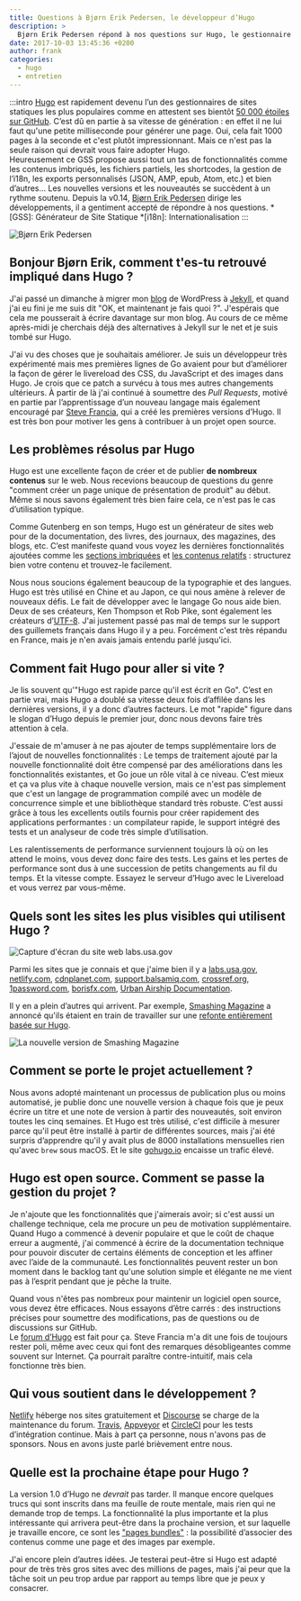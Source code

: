 ```yaml
---
title: Questions à Bjørn Erik Pedersen, le développeur d’Hugo
description: >
  Bjørn Erik Pedersen répond à nos questions sur Hugo, le gestionnaire de sites statiques ultra-rapide.
date: 2017-10-03 13:45:36 +0200
author: frank
categories:
  - hugo
  - entretien
---
```

:::intro
[Hugo](https://gohugo.io) est rapidement devenu l’un des gestionnaires de sites statiques les plus populaires comme en attestent ses bientôt [50 000 étoiles sur GitHub](https://github.com/gohugoio/hugo). C’est dû en partie à sa vitesse de génération : en effet il ne lui faut qu'une petite milliseconde pour générer une page. Oui, cela fait 1000 pages à la seconde et c'est plutôt impressionnant. Mais ce n'est pas la seule raison qui devrait vous faire adopter Hugo.  
Heureusement ce GSS propose aussi tout un tas de fonctionnalités comme les contenus imbriqués, les fichiers partiels, les shortcodes, la gestion de l’i18n, les exports personnalisés (JSON, AMP, epub, Atom, etc.) et bien d’autres… Les nouvelles versions et les nouveautés se succèdent à un rythme soutenu. Depuis la v0.14, [Bjørn Erik Pedersen](https://github.com/bep) dirige les développements, il a gentiment accepté de répondre à nos questions.
*[GSS]: Générateur de Site Statique
*[i18n]: Internationalisation
:::

![Bjørn Erik Pedersen](../static/assets/images/hugo/hugo-bjorn-erik-pedersen.jpg "[Bjørn Erik Pedersen](https://github.com/bep)")

## Bonjour Bjørn Erik, comment t'es-tu retrouvé impliqué dans Hugo ?

J'ai passé un dimanche à migrer mon [blog](http://bepsays.com/en/) de WordPress à [Jekyll](https://jekyllrb.com), et quand j'ai eu fini je me suis dit "OK, et maintenant je fais quoi ?". J'espérais que cela me pousserait à écrire davantage sur mon blog. Au cours de ce même après-midi je cherchais déjà des alternatives à Jekyll sur le net et je suis tombé sur Hugo.

J'ai vu des choses que je souhaitais améliorer. Je suis un développeur très expérimenté mais mes premières lignes de Go avaient pour but d’améliorer la façon de gérer le livereload des CSS, du JavaScript et des images dans Hugo. Je crois que ce patch a survécu à tous mes autres changements ultérieurs. À partir de là j'ai continué à soumettre des _Pull Requests_, motivé en partie par l’apprentissage d’un nouveau langage mais également encouragé par [Steve Francia](https://stevefrancia.com/), qui a créé les premières versions d’Hugo. Il est très bon pour motiver les gens à contribuer à un projet open source.

## Les problèmes résolus par Hugo

Hugo est une excellente façon de créer et de publier **de nombreux contenus** sur le web. Nous recevions beaucoup de questions du genre "comment créer un page unique de présentation de produit" au début. Même si nous savons également très bien faire cela, ce n'est pas le cas d’utilisation typique.

Comme Gutenberg en son temps, Hugo est un générateur de sites web pour de la documentation, des livres, des journaux, des magazines, des blogs, etc. C’est manifeste quand vous voyez les dernières fonctionnalités ajoutées comme les [sections imbriquées](https://github.com/gohugoio/hugo/releases/tag/v0.22) et [les contenus relatifs](https://github.com/gohugoio/hugo/releases/tag/v0.27) : structurez bien votre contenu et trouvez-le facilement.

Nous nous soucions également beaucoup de la typographie et des langues. Hugo est très utilisé en Chine et au Japon, ce qui nous amène à relever de nouveaux défis. Le fait de développer avec le langage Go nous aide bien. Deux de ses créateurs, Ken Thompson et Rob Pike, sont également les créateurs d’[UTF-8](https://en.wikipedia.org/wiki/UTF-8). J'ai justement passé pas mal de temps sur le support des guillemets français dans Hugo il y a peu. Forcément c'est très répandu en France, mais je n'en avais jamais entendu parlé jusqu'ici.

## Comment fait Hugo pour aller si vite ?

Je lis souvent qu'"Hugo est rapide parce qu'il est écrit en Go". C’est en partie vrai, mais Hugo a doublé sa vitesse deux fois d’affilée dans les dernières versions, il y a donc d’autres facteurs. Le mot "rapide" figure dans le slogan d’Hugo depuis le premier jour, donc nous devons faire très attention à cela.

J'essaie de m'amuser à ne pas ajouter de temps supplémentaire lors de l’ajout de nouvelles fonctionnalités : Le temps de traitement ajouté par la nouvelle fonctionnalité doit être compensé par des améliorations dans les fonctionnalités existantes, et Go joue un rôle vital à ce niveau. C’est mieux et ça va plus vite à chaque nouvelle version, mais ce n'est pas simplement que c'est un langage de programmation compilé avec un modèle de concurrence simple et une bibliothèque standard très robuste. C’est aussi grâce à tous les excellents outils fournis pour créer rapidement des applications performantes : un compilateur rapide, le support intégré des tests et un analyseur de code très simple d’utilisation.

Les ralentissements de performance surviennent toujours là où on les attend le moins, vous devez donc faire des tests. Les gains et les pertes de performance sont dus à une succession de petits changements au fil du temps. Et la vitesse compte. Essayez le serveur d’Hugo avec le Livereload et vous verrez par vous-même.

## Quels sont les sites les plus visibles qui utilisent Hugo ?

![Capture d'écran du site web labs.usa.gov](../static/assets/images/labs.usa.gov.png "Capture d'écran du site web labs.usa.gov")

Parmi les sites que je connais et que j'aime bien il y a [labs.usa.gov](https://labs.usa.gov/), [netlify.com](https://www.netlify.com), [cdnplanet.com](https://www.cdnplanet.com/), [support.balsamiq.com](https://support.balsamiq.com/), [crossref.org](https://www.crossref.org/), [1password.com](https://1password.com/), [borisfx.com](http://borisfx.com/), [Urban Airship Documentation](https://docs.urbanairship.com/).

Il y en a plein d’autres qui arrivent. Par exemple, [Smashing Magazine](https://www.smashingmagazine.com) a annoncé qu'ils étaient en train de travailler sur une [refonte entièrement basée sur Hugo](page:post/smashing-mag-va-dix-fois-plus-vite).

![La nouvelle version de Smashing Magazine](../static/assets/images/algolia-smashing.png "La nouvelle version de [Smashing Magazine](https://www.smashingmagazine.com)")

## Comment se porte le projet actuellement ?

Nous avons adopté maintenant un processus de publication plus ou moins automatisé, je publie donc une nouvelle version à chaque fois que je peux écrire un titre et une note de version à partir des nouveautés, soit environ toutes les cinq semaines. Et Hugo est très utilisé, c'est difficile à mesurer parce qu'il peut être installé à partir de différentes sources, mais j'ai été surpris d’apprendre qu'il y avait plus de 8000 installations mensuelles rien qu'avec `brew` sous macOS. Et le site [gohugo.io](https://gohugo.io) encaisse un trafic élevé.

## Hugo est open source. Comment se passe la gestion du projet ?

Je n'ajoute que les fonctionnalités que j'aimerais avoir; si c'est aussi un challenge technique, cela me procure un peu de motivation supplémentaire. Quand Hugo a commencé à devenir populaire et que le coût de chaque erreur a augmenté, j'ai commencé à écrire de la documentation technique pour pouvoir discuter de certains éléments de conception et les affiner avec l’aide de la communauté. Les fonctionnalités peuvent rester un bon moment dans le backlog tant qu'une solution simple et élégante ne me vient pas à l’esprit pendant que je pêche la truite.

Quand vous n'êtes pas nombreux pour maintenir un logiciel open source, vous devez être efficaces. Nous essayons d’être carrés : des instructions précises pour soumettre des modifications, pas de questions ou de discussions sur GitHub.  
Le [forum d’Hugo](https://discourse.gohugo.io) est fait pour ça. Steve Francia m'a dit une fois de toujours rester poli, même avec ceux qui font des remarques désobligeantes comme souvent sur Internet. Ça pourrait paraître contre-intuitif, mais cela fonctionne très bien.

## Qui vous soutient dans le développement ?

[Netlify](https://netlify.com) héberge nos sites gratuitement et [Discourse](https://www.discourse.org) se charge de la maintenance du forum. [Travis](https://travis-ci.org), [Appveyor](https://www.appveyor.com) et [CircleCI](https://circleci.com) pour les tests d’intégration continue. Mais à part ça personne, nous n'avons pas de sponsors. Nous en avons juste parlé brièvement entre nous.

## Quelle est la prochaine étape pour Hugo ?

La version 1.0 d’Hugo ne _devrait_ pas tarder. Il manque encore quelques trucs qui sont inscrits dans ma feuille de route mentale, mais rien qui ne demande trop de temps. La fonctionnalité la plus importante et la plus intéressante qui arrivera peut-être dans la prochaine version, et sur laquelle je travaille encore, ce sont les ["pages bundles"](https://github.com/gohugoio/hugo/issues/3651) : la possibilité d’associer des contenus comme une page et des images par exemple.

J'ai encore plein d’autres idées. Je testerai peut-être si Hugo est adapté pour de très très gros sites avec des millions de pages, mais j'ai peur que la tâche soit un peu trop ardue par rapport au temps libre que je peux y consacrer.

